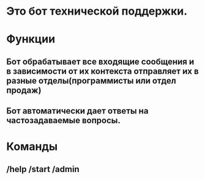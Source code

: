# Это бот технической поддержки. 
# Функции
## Бот обрабатывает все входящие сообщения и в зависимости от их контекста отправляет их в разные отделы(программисты или отдел продаж)
## Бот автоматически дает ответы на частозадаваемые вопросы.
# Команды
## /help /start /admin
